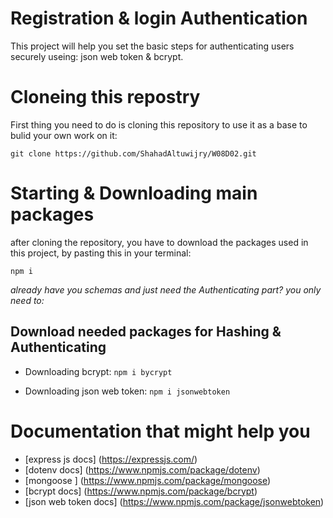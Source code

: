 # Registration & login Authentication

This project will help you set the basic steps for authenticating users securely useing:
json web token & bcrypt.

# Cloneing this repostry

First thing you need to do is cloning this repository to use it as a base to bulid your own work on it:

`git clone https://github.com/ShahadAltuwijry/W08D02.git`

# Starting & Downloading main packages

after cloning the repository, you have to download the packages used in this project, by pasting this in your terminal:

`npm i `

_already have you schemas and just need the Authenticating part? you only need to:_

## Download needed packages for Hashing & Authenticating

- Downloading bcrypt:
  `npm i bycrypt`

- Downloading json web token:
  `npm i jsonwebtoken`

# Documentation that might help you

- [express js docs] (https://expressjs.com/)
- [dotenv docs] (https://www.npmjs.com/package/dotenv)
- [mongoose ] (https://www.npmjs.com/package/mongoose)
- [bcrypt docs] (https://www.npmjs.com/package/bcrypt)
- [json web token docs] (https://www.npmjs.com/package/jsonwebtoken)

